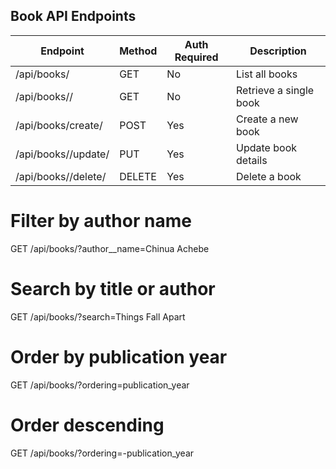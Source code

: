 ## Book API Endpoints

| Endpoint                | Method | Auth Required | Description                |
|-------------------------|--------|---------------|----------------------------|
| /api/books/             | GET    | No            | List all books             |
| /api/books/<id>/        | GET    | No            | Retrieve a single book     |
| /api/books/create/      | POST   | Yes           | Create a new book          |
| /api/books/<id>/update/ | PUT    | Yes           | Update book details        |
| /api/books/<id>/delete/ | DELETE | Yes           | Delete a book              |


# Filter by author name
GET /api/books/?author__name=Chinua Achebe

# Search by title or author
GET /api/books/?search=Things Fall Apart

# Order by publication year
GET /api/books/?ordering=publication_year

# Order descending
GET /api/books/?ordering=-publication_year
